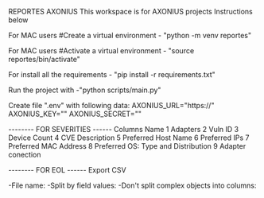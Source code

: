 
REPORTES AXONIUS
This workspace is for AXONIUS projects 
Instructions below

For MAC users #Create a virtual environment - "python -m venv reportes"

For MAC users #Activate a virtual environment - "source reportes/bin/activate"

For install all the requirements - "pip install -r requirements.txt"

Run the project with -"python scripts/main.py"

Create file ".env" with following data:
    AXONIUS_URL="https://<ip>"
    AXONIUS_KEY="<key>"
    AXONIUS_SECRET="<secret>"

-------- FOR SEVERITIES ------
Columns     Name
1           Adapters
2           Vuln ID
3           Device Count
4           CVE Description
5           Preferred Host Name
6           Preferred IPs
7           Preferred MAC Address
8           Preferred OS: Type and Distribution
9           Adapter conection

-------- FOR EOL ------
    Export CSV

-File name: <eol>
-Split by field values: <Installed Software>
-Don't split complex objects into columns: <check>